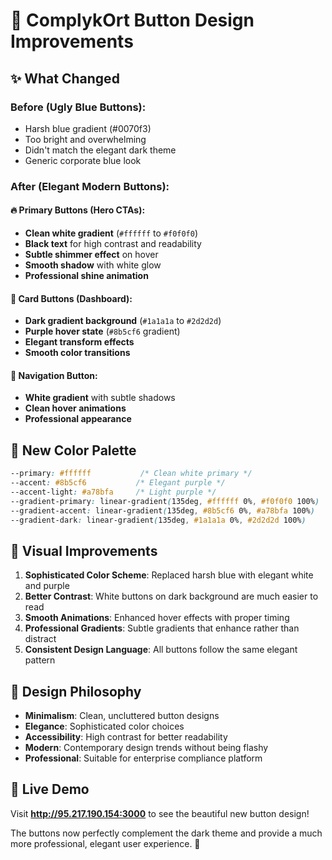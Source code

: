 # 🎨 ComplykOrt Button Design Improvements

## ✨ What Changed

### Before (Ugly Blue Buttons):
- Harsh blue gradient (#0070f3)
- Too bright and overwhelming
- Didn't match the elegant dark theme
- Generic corporate blue look

### After (Elegant Modern Buttons):

#### 🔥 **Primary Buttons** (Hero CTAs):
- **Clean white gradient** (`#ffffff` to `#f0f0f0`)
- **Black text** for high contrast and readability
- **Subtle shimmer effect** on hover
- **Smooth shadow** with white glow
- **Professional shine animation**

#### 🎯 **Card Buttons** (Dashboard):
- **Dark gradient background** (`#1a1a1a` to `#2d2d2d`)
- **Purple hover state** (`#8b5cf6` gradient)
- **Elegant transform effects**
- **Smooth color transitions**

#### 🚀 **Navigation Button**:
- **White gradient** with subtle shadows
- **Clean hover animations**
- **Professional appearance**

## 🎨 New Color Palette

```css
--primary: #ffffff           /* Clean white primary */
--accent: #8b5cf6           /* Elegant purple */
--accent-light: #a78bfa     /* Light purple */
--gradient-primary: linear-gradient(135deg, #ffffff 0%, #f0f0f0 100%)
--gradient-accent: linear-gradient(135deg, #8b5cf6 0%, #a78bfa 100%)
--gradient-dark: linear-gradient(135deg, #1a1a1a 0%, #2d2d2d 100%)
```

## 🌟 Visual Improvements

1. **Sophisticated Color Scheme**: Replaced harsh blue with elegant white and purple
2. **Better Contrast**: White buttons on dark background are much easier to read
3. **Smooth Animations**: Enhanced hover effects with proper timing
4. **Professional Gradients**: Subtle gradients that enhance rather than distract
5. **Consistent Design Language**: All buttons follow the same elegant pattern

## 🎯 Design Philosophy

- **Minimalism**: Clean, uncluttered button designs
- **Elegance**: Sophisticated color choices
- **Accessibility**: High contrast for better readability
- **Modern**: Contemporary design trends without being flashy
- **Professional**: Suitable for enterprise compliance platform

## 🚀 Live Demo

Visit **http://95.217.190.154:3000** to see the beautiful new button design!

The buttons now perfectly complement the dark theme and provide a much more professional, elegant user experience. 🎉
